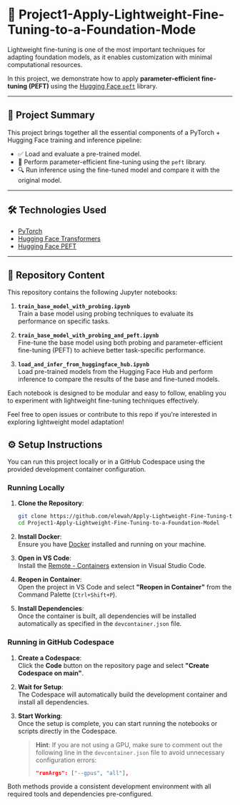 # 📘 Project1-Apply-Lightweight-Fine-Tuning-to-a-Foundation-Mode

Lightweight fine-tuning is one of the most important techniques for adapting foundation models, as it enables customization with minimal computational resources.

In this project, we demonstrate how to apply **parameter-efficient fine-tuning (PEFT)** using the [Hugging Face `peft`](https://github.com/huggingface/peft) library.

---

## 🚀 Project Summary

This project brings together all the essential components of a PyTorch + Hugging Face training and inference pipeline:

- ✅ Load and evaluate a pre-trained model.
- 🎯 Perform parameter-efficient fine-tuning using the `peft` library.
- 🔍 Run inference using the fine-tuned model and compare it with the original model.

---

## 🛠️ Technologies Used

- [PyTorch](https://pytorch.org/)
- [Hugging Face Transformers](https://github.com/huggingface/transformers)
- [Hugging Face PEFT](https://github.com/huggingface/peft)

---
## 📂 Repository Content

This repository contains the following Jupyter notebooks:

1. **`train_base_model_with_probing.ipynb`**  
    Train a base model using probing techniques to evaluate its performance on specific tasks.

2. **`train_base_model_with_probing_and_peft.ipynb`**  
    Fine-tune the base model using both probing and parameter-efficient fine-tuning (PEFT) to achieve better task-specific performance.

3. **`load_and_infer_from_huggingface_hub.ipynb`**  
    Load pre-trained models from the Hugging Face Hub and perform inference to compare the results of the base and fine-tuned models.

Each notebook is designed to be modular and easy to follow, enabling you to experiment with lightweight fine-tuning techniques effectively.

Feel free to open issues or contribute to this repo if you're interested in exploring lightweight model adaptation!

## ⚙️ Setup Instructions

You can run this project locally or in a GitHub Codespace using the provided development container configuration.

### Running Locally

1. **Clone the Repository**:
    ```bash
    git clone https://github.com/elewah/Apply-Lightweight-Fine-Tuning-to-a-Foundation-Model.git
    cd Project1-Apply-Lightweight-Fine-Tuning-to-a-Foundation-Model
    ```

2. **Install Docker**:  
    Ensure you have [Docker](https://www.docker.com/) installed and running on your machine.

3. **Open in VS Code**:  
    Install the [Remote - Containers](https://marketplace.visualstudio.com/items?itemName=ms-vscode-remote.remote-containers) extension in Visual Studio Code.

4. **Reopen in Container**:  
    Open the project in VS Code and select **"Reopen in Container"** from the Command Palette (`Ctrl+Shift+P`).

5. **Install Dependencies**:  
    Once the container is built, all dependencies will be installed automatically as specified in the `devcontainer.json` file.

### Running in GitHub Codespace

1. **Create a Codespace**:  
    Click the **Code** button on the repository page and select **"Create Codespace on main"**.

2. **Wait for Setup**:  
    The Codespace will automatically build the development container and install all dependencies.

3. **Start Working**:  
    Once the setup is complete, you can start running the notebooks or scripts directly in the Codespace.

    > **Hint**: If you are not using a GPU, make sure to comment out the following line in the `devcontainer.json` file to avoid unnecessary configuration errors:
    > ```json
    > "runArgs": ["--gpus", "all"],
    > ```
Both methods provide a consistent development environment with all required tools and dependencies pre-configured.
